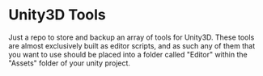 # Unity3D Tools
 Just a repo to store and backup an array of tools for Unity3D. These tools are almost exclusively built as editor scripts, and as such any of them that you want to use should be placed into a folder called "Editor" within the "Assets" folder of your unity project.
